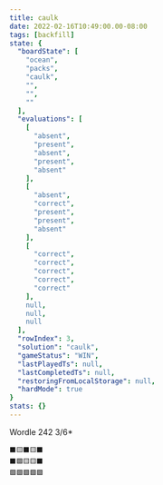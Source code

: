 ```yaml
---
title: caulk
date: 2022-02-16T10:49:00.00-08:00
tags: [backfill]
state: {
  "boardState": [
    "ocean",
    "packs",
    "caulk",
    "",
    "",
    ""
  ],
  "evaluations": [
    [
      "absent",
      "present",
      "absent",
      "present",
      "absent"
    ],
    [
      "absent",
      "correct",
      "present",
      "present",
      "absent"
    ],
    [
      "correct",
      "correct",
      "correct",
      "correct",
      "correct"
    ],
    null,
    null,
    null
  ],
  "rowIndex": 3,
  "solution": "caulk",
  "gameStatus": "WIN",
  "lastPlayedTs": null,
  "lastCompletedTs": null,
  "restoringFromLocalStorage": null,
  "hardMode": true
}
stats: {}
---
```


Wordle 242 3/6*

<!-- more -->

```
⬛🟨⬛🟨⬛
⬛🟩🟨🟨⬛
🟩🟩🟩🟩🟩
```
